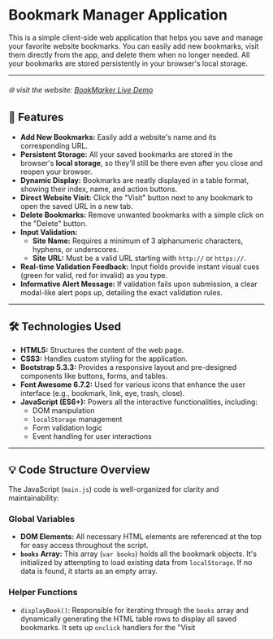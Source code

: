 # Bookmark Manager Application

This is a simple client-side web application that helps you save and manage your favorite website bookmarks. You can easily add new bookmarks, visit them directly from the app, and delete them when no longer needed. All your bookmarks are stored persistently in your browser's local storage.

---

###### 🌐 visit the website: [BookMarker Live Demo](')

## 🚀 Features

* **Add New Bookmarks:** Easily add a website's name and its corresponding URL.
* **Persistent Storage:** All your saved bookmarks are stored in the browser's **local storage**, so they'll still be there even after you close and reopen your browser.
* **Dynamic Display:** Bookmarks are neatly displayed in a table format, showing their index, name, and action buttons.
* **Direct Website Visit:** Click the "Visit" button next to any bookmark to open the saved URL in a new tab.
* **Delete Bookmarks:** Remove unwanted bookmarks with a simple click on the "Delete" button.
* **Input Validation:**
    * **Site Name:** Requires a minimum of 3 alphanumeric characters, hyphens, or underscores.
    * **Site URL:** Must be a valid URL starting with `http://` or `https://`.
* **Real-time Validation Feedback:** Input fields provide instant visual cues (green for valid, red for invalid) as you type.
* **Informative Alert Message:** If validation fails upon submission, a clear modal-like alert pops up, detailing the exact validation rules.

---

## 🛠️ Technologies Used

* **HTML5:** Structures the content of the web page.
* **CSS3:** Handles custom styling for the application.
* **Bootstrap 5.3.3:** Provides a responsive layout and pre-designed components like buttons, forms, and tables.
* **Font Awesome 6.7.2:** Used for various icons that enhance the user interface (e.g., bookmark, link, eye, trash, close).
* **JavaScript (ES6+):** Powers all the interactive functionalities, including:
    * DOM manipulation
    * `localStorage` management
    * Form validation logic
    * Event handling for user interactions
---

## 💡 Code Structure Overview

The JavaScript (`main.js`) code is well-organized for clarity and maintainability:

### Global Variables
* **DOM Elements:** All necessary HTML elements are referenced at the top for easy access throughout the script.
* **`books` Array:** This array (`var books`) holds all the bookmark objects. It's initialized by attempting to load existing data from `localStorage`. If no data is found, it starts as an empty array.

### Helper Functions

* `displayBook()`: Responsible for iterating through the `books` array and dynamically generating the HTML table rows to display all saved bookmarks. It sets up `onclick` handlers for the "Visit
